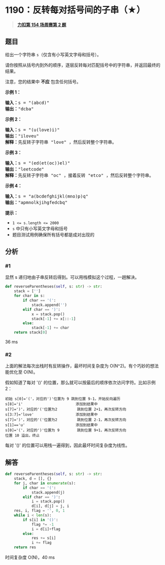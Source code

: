 # 1190：反转每对括号间的子串（★）


> <u>**[力扣第 154 场周赛第 2 题](https://leetcode.cn/problems/reverse-substrings-between-each-pair-of-parentheses/)**</u>

## 题目

<p>给出一个字符串 <code>s</code>（仅含有小写英文字母和括号）。</p>

<p>请你按照从括号内到外的顺序，逐层反转每对匹配括号中的字符串，并返回最终的结果。</p>

<p>注意，您的结果中 <strong>不应</strong> 包含任何括号。</p>



<p><strong>示例 1：</strong></p>

<pre>
<strong>输入：</strong>s = "(abcd)"
<strong>输出：</strong>"dcba"
</pre>

<p><strong>示例 2：</strong></p>

<pre>
<strong>输入：</strong>s = "(u(love)i)"
<strong>输出：</strong>"iloveu"
<strong>解释：</strong>先反转子字符串 "love" ，然后反转整个字符串。</pre>

<p><strong>示例 3：</strong></p>

<pre>
<strong>输入：</strong>s = "(ed(et(oc))el)"
<strong>输出：</strong>"leetcode"
<strong>解释：</strong>先反转子字符串 "oc" ，接着反转 "etco" ，然后反转整个字符串。</pre>

<p><strong>示例 4：</strong></p>

<pre>
<strong>输入：</strong>s = "a(bcdefghijkl(mno)p)q"
<strong>输出：</strong>"apmnolkjihgfedcbq"
</pre>



<p><strong>提示：</strong></p>

<ul>
<li><code>1 &lt;= s.length &lt;= 2000</code></li>
<li><code>s</code> 中只有小写英文字母和括号</li>
<li>题目测试用例确保所有括号都是成对出现的</li>
</ul>


## 分析

### #1

显然 s 递归地由子串反转后得到。可以用栈模拟这个过程，一趟解决。

```python
def reverseParentheses(self, s: str) -> str:
    stack = ['']
    for char in s:
        if char == '(':
            stack.append('')
        elif char == ')':
            x = stack.pop()
            stack[-1] += x[::-1]
        else:
            stack[-1] += char
    return stack[0]
```
36 ms

### #2

上面的解法每次出栈时有反转操作，最坏时间复杂度为 O(N^2)。有个巧妙的想法能优化至 O(N)。

假如知道了每对 '()' 的位置，那么就可以按最后的顺序依次访问字符。比如示例 2：

    初始 s[0]='('，对应的')'位置为 9	跳到位置 9-1，开始反向遍历
    s[8]='i'                        添加到结果中
	s[7]=')'，对应的'('位置为2         跳到位置 2+1，再次反转方向
	s[3:7]='love'                   添加到结果中
	s[7]=')'，对应的'('位置为2  		跳到位置 2-1，再次反转方向
	s[1]=='u'		                添加到结果中
	s[0]='('，对应的')'位置为 9		跳到位置 9+1，再次反转方向
	位置 10 溢出，终止

每对 '()' 的位置可以用栈一遍得到，因此最坏时间复杂度为线性。

## 解答

```python
def reverseParentheses(self, s: str) -> str:
	stack, d = [], {}
	for j, char in enumerate(s):
		if char == '(':
			stack.append(j)
		elif char == ')':
			i = stack.pop()
			d[i], d[j] = j, i
	res, i, flag = '', 0, 1
	while i < len(s):
		if s[i] in '()':
			flag *= -1
			i = d[i]+flag
		else:
			res += s[i]
			i += flag
	return res
```
时间复杂度 O(N)，40 ms

